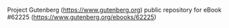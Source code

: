 Project Gutenberg (https://www.gutenberg.org) public repository for
eBook #62225 (https://www.gutenberg.org/ebooks/62225)

